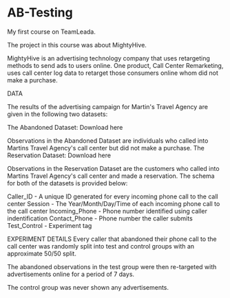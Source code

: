 AB-Testing
==========

My first course on TeamLeada. 

The project in this course was about MightyHive. 

MightyHive is an advertising technology company that uses retargeting methods to send ads to users online.
One product, Call Center Remarketing, uses call center log data to retarget those consumers online whom did not make a purchase.

DATA

The results of the advertising campaign for Martin's Travel Agency are given in the following two datasets:

The Abandoned Dataset: Download here

Observations in the Abandoned Dataset are individuals who called into Martins Travel Agency's call center but did not make a purchase.
The Reservation Dataset: Download here

Observations in the Reservation Dataset are the customers who called into Martins Travel Agency's call center and made a reservation.
The schema for both of the datasets is provided below:

Caller_ID - A unique ID generated for every incoming phone call to the call center
Session - The Year/Month/Day/Time of each incoming phone call to the call center
Incoming_Phone - Phone number identified using caller indentification
Contact_Phone - Phone number the caller submits
Test_Control - Experiment tag

EXPERIMENT DETAILS
Every caller that abandoned their phone call to the call center was randomly split into test and control groups with an approximate 50/50 split.

The abandoned observations in the test group were then re-targeted with advertisements online for a period of 7 days.

The control group was never shown any advertisements.
